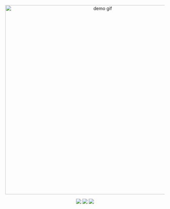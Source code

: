 <p align="center">
  <img width="600" src="https://github.com/user-attachments/assets/b282adc3-7b7e-4271-b547-755f95c0e398" alt="demo gif"/>
</p>



<p align="center">
  <img src="https://img.shields.io/badge/Android-3DDC84?style=for-the-badge&logo=android&logoColor=white"/>
  <img src="https://img.shields.io/badge/Jetpack%20Compose-4285F4?style=for-the-badge&logo=jetpackcompose&logoColor=white"/>
  <img src="https://img.shields.io/badge/Kotlin-7F52FF?style=for-the-badge&logo=Kotlin&logoColor=white"/>
</p>
